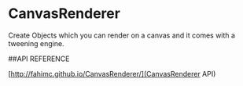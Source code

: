 CanvasRenderer
==============

Create Objects which you can render on a canvas and it comes with a tweening engine.  

##API REFERENCE

[http://fahimc.github.io/CanvasRenderer/](CanvasRenderer API)
